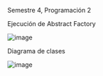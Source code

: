 Semestre 4, Programación 2

Ejecución de Abstract Factory

![image](https://github.com/user-attachments/assets/03c5f362-a90c-4856-b5f8-c1493001f009)

Diagrama de clases

![image](https://github.com/user-attachments/assets/3cc86a14-13a8-42b0-983f-b7d235bc055a)

